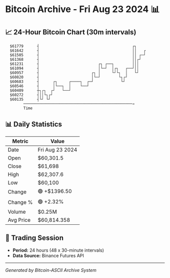 # Bitcoin Archive - Fri Aug 23 2024 📊

## 📈 24-Hour Bitcoin Chart (30m intervals)

```
  $61779      ┤                                         ┌┐     
  $61642      ┤                                         ││   ┌ 
  $61505      ┤                                         ││ ┌─┘ 
  $61368      ┤                                         ││┌┘   
  $61231      ┤                          ┌┐ ┌──┐        │││    
  $61094      ┤                          │└─┘  │┌┐   ┌──┘││    
  $60957      ┤                       ┌┐ │     └┘└┐  │   └┘    
  $60820      ┤                       │└─┘        └┐┌┘         
  $60683      ┤      ┌┐     ┌────┐  ┌─┘            └┘          
  $60546      ┤      │└──┐  │    └──┘                          
  $60409      ┼┐┌┐  ┌┘   └──┘                                  
  $60272      ┤││└┐┌┘                                          
  $60135      ┤└┘ └┘                                           
        ────────────────────────────────────────────────→
        Time
```

## 📊 Daily Statistics

| Metric | Value |
|--------|-------|
| Date | Fri Aug 23 2024 |
| Open | $60,301.5 |
| Close | $61,698 |
| High | $62,307.6 |
| Low | $60,100 |
| Change | 🟢 +$1396.50 |
| Change % | 🟢 +2.32% |
| Volume | $0.25M |
| Avg Price | $60,814.358 |

## 📅 Trading Session

- **Period:** 24 hours (48 x 30-minute intervals)
- **Data Source:** Binance Futures API

---
*Generated by Bitcoin-ASCII Archive System*
